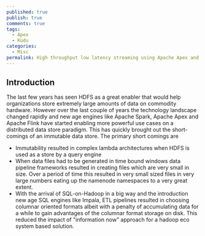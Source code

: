 ```yaml
---
published: true
publish: true
comments: true
tags:
  - Apex
  - Kudu
categories:
  - Misc
permalink: High throughput low latency streaming using Apache Apex and Apache Kudu
---
```

## Introduction


The last few years has seen HDFS as a great enabler that would help organizations store extremely large amounts of data on commodity hardware. However over the last couple of years the technology landscape changed rapidly and new age engines like Apache Spark, Apache Apex and Apache Flink have started enabling more powerful use cases on a distributed data store paradigm. This has quickly brought out the short-comings of an immutable data store. The primary short comings are
- Immutability resulted in complex lambda architectures when HDFS is used as a store by a query engine
- When data files had to be generated in time bound windows data pipeline frameworks resulted in creating files which are very small in size. Over a period of time this resulted in very small sized files in very large numbers eating up the namenode namespaces to a very great extent.
- With the arrival of SQL-on-Hadoop in a big way and the introduction new age SQL engines like Impala, ETL pipelines resulted in choosing columnar oriented formats albeit with a penalty of accumulating data for a while to gain advantages of the columnar format storage on disk. This reduced the impact of "information now" approach for a hadoop eco system based solution.
